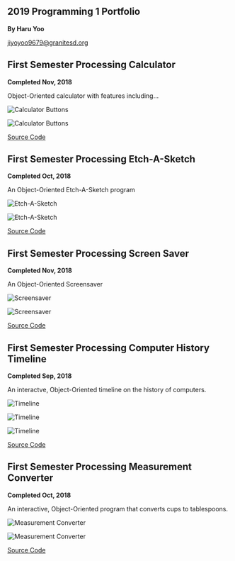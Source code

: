 ## 2019 Programming 1 Portfolio
**By Haru Yoo**

jiyoyoo9679@granitesd.org


## First Semester Processing Calculator
**Completed Nov, 2018**

Object-Oriented calculator with features including...

![Calculator Buttons](https://github.com/hyy9679/Programming-Portfolio-2019/blob/master/Images/Screen%20Shot%202019-05-08%20at%201.37.38%20PM.png)

![Calculator Buttons](https://github.com/hyy9679/Programming-Portfolio-2019/blob/master/Images/CalcScreenshot.png)

[Source Code](https://github.com/hyy9679/Programming-Portfolio-2019/blob/master/Code/calc.zip)


## First Semester Processing Etch-A-Sketch
**Completed Oct, 2018**

An Object-Oriented Etch-A-Sketch program

![Etch-A-Sketch](https://github.com/hyy9679/Programming-Portfolio-2019/blob/master/Images/line-000243.png)

![Etch-A-Sketch](https://github.com/hyy9679/Programming-Portfolio-2019/blob/master/Images/line-007863.png)

[Source Code](https://github.com/hyy9679/Programming-Portfolio-2019/blob/master/Code/Etch_A_Sketch.pde.zip)

## First Semester Processing Screen Saver
**Completed Nov, 2018**

An Object-Oriented Screensaver

![Screensaver](https://github.com/hyy9679/Programming-Portfolio-2019/blob/master/Images/Screensaver1.png)

![Screensaver](https://github.com/hyy9679/Programming-Portfolio-2019/blob/master/Images/Screensaver.png)

[Source Code](https://github.com/hyy9679/Programming-Portfolio-2019/blob/master/Code/screenSaver.zip)


## First Semester Processing Computer History Timeline
**Completed Sep, 2018**

An interactve, Object-Oriented timeline on the history of computers.

![Timeline](https://github.com/hyy9679/Programming-Portfolio-2019/blob/master/Images/Screen%20Shot%202019-05-08%20at%202.05.45%20PM.png)

![Timeline](https://github.com/hyy9679/Programming-Portfolio-2019/blob/master/Images/Screen%20Shot%202019-05-08%20at%202.06.00%20PM.png)

![Timeline](https://github.com/hyy9679/Programming-Portfolio-2019/blob/master/Images/Screen%20Shot%202019-05-08%20at%202.06.11%20PM.png)

[Source Code](https://github.com/hyy9679/Programming-Portfolio-2019/blob/master/Code/Timeline.pde.zip)


## First Semester Processing Measurement Converter
**Completed Oct, 2018**

An interactive, Object-Oriented program that converts cups to tablespoons.

![Measurement Converter](https://github.com/hyy9679/Programming-Portfolio-2019/blob/master/Images/Screen%20Shot%202019-05-08%20at%202.07.23%20PM.png)

![Measurement Converter](https://github.com/hyy9679/Programming-Portfolio-2019/blob/master/Images/Screen%20Shot%202019-05-08%20at%202.07.36%20PM.png)

[Source Code](https://github.com/hyy9679/Programming-Portfolio-2019/blob/master/Code/measConverterFinal.zip)
